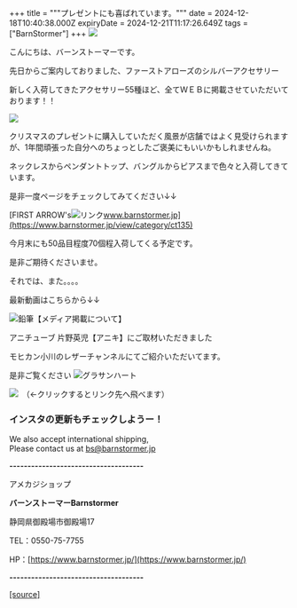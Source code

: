 +++
title = """プレゼントにも喜ばれています。"""
date = 2024-12-18T10:40:38.000Z
expiryDate = 2024-12-21T11:17:26.649Z
tags = ["BarnStormer"]
+++
[![](https://stat.ameba.jp/user_images/20231023/16/barnstormer-go/b2/03/p/o0420015015354743273.png)](https://ameblo.jp/barnstormer-go/entry-12825670498.html)

こんにちは、バーンストーマーです。

先日からご案内しておりました、ファーストアローズのシルバーアクセサリー

新しく入荷してきたアクセサリー55種ほど、全てＷＥＢに掲載させていただいております！！

[![](https://stat.ameba.jp/user_images/20241214/12/barnstormer-go/c7/02/j/o0225022515521304464.jpg)](https://stat.ameba.jp/user_images/20241214/12/barnstormer-go/c7/02/j/o0225022515521304464.jpg)

クリスマスのプレゼントに購入していただく風景が店舗ではよく見受けられますが、1年間頑張った自分へのちょっとしたご褒美にもいいかもしれませんね。

ネックレスからペンダントトップ、バングルからピアスまで色々と入荷してきています。

是非一度ページをチェックしてみてください↓↓

[FIRST ARROW's![リンク](https://c.stat100.ameba.jp/ameblo/symbols/v3.20.0/svg/gray/editor_link.svg)www.barnstormer.jp](https://www.barnstormer.jp/view/category/ct135)

今月末にも50品目程度70個程入荷してくる予定です。

是非ご期待くださいませ。

それでは、また。。。。

最新動画はこちらから↓↓

![鉛筆](https://stat100.ameba.jp/blog/ucs/img/char/char3/519.png)【メディア掲載について】

アニチューブ 片野英児【アニキ】にご取材いただきました

モヒカン小川のレザーチャンネルにてご紹介いただいてます。

是非ご覧ください ![グラサンハート](https://stat100.ameba.jp/blog/ucs/img/char/char3/148.png)

[![](https://stat.ameba.jp/user_images/20230412/16/barnstormer-go/6a/23/p/o0108010815269242493.png)](https://www.instagram.com/barnstormer_daily/)　（←クリックするとリンク先へ飛べます）

### インスタの更新もチェックしようー！

We also accept international shipping,  
Please contact us at bs@barnstormer.jp

**\-------------------------------------**

アメカジショップ

**バーンストーマーBarnstormer**

静岡県御殿場市御殿場17

TEL：0550-75-7755

HP：[https://www.barnstormer.jp/](https://www.barnstormer.jp/)

**\-------------------------------------**

[[source]](https://ameblo.jp/barnstormer-go/entry-12879138564.html)
